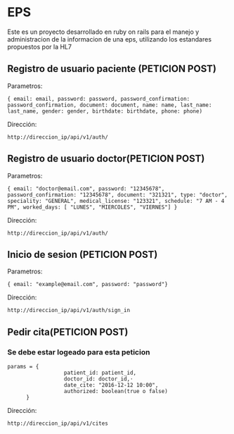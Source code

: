 # EPS

Este es un proyecto desarrollado en ruby on rails para el manejo y administracion de la informacion de una eps, utilizando los estandares propuestos por la HL7

## Registro de usuario paciente (PETICION POST)
Parametros:
```
{ email: email, password: password, password_confirmation: password_confirmation, document: document, name: name, last_name: last_name, gender: gender, birthdate: birthdate, phone: phone)
```
Dirección:
```
http://direccion_ip/api/v1/auth/
```
## Registro de usuario doctor(PETICION POST)
Parametros:
```
{ email: "doctor@email.com", password: "12345678", password_confirmation: "12345678", document: "321321", type: "doctor", speciality: "GENERAL", medical_license: "123321", schedule: "7 AM - 4 PM", worked_days: [ "LUNES", "MIERCOLES", "VIERNES"] }
```
Dirección:
```
http://direccion_ip/api/v1/auth/
```
## Inicio de sesion (PETICION POST)

Parametros:
```
{ email: "example@email.com", password: "password"}
```
Dirección:
```
http://direccion_ip/api/v1/auth/sign_in
```

## Pedir cita(PETICION POST)
### Se debe estar logeado para esta peticion
```
params = {
                  patient_id: patient_id,
                  doctor_id: doctor_id,⋅
                  date_cite: "2016-12-12 10:00",
                  authorized: boolean(true o false)
      }
```
Dirección:
```
http://direccion_ip/api/v1/cites
```
